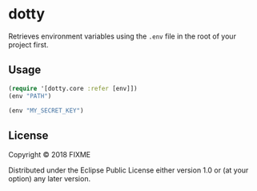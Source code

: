 # dotty

Retrieves environment variables using the `.env` file in the root of your project first.

## Usage

```clojure
(require '[dotty.core :refer [env]])
(env "PATH")
```

```clojure
(env "MY_SECRET_KEY")
```

## License

Copyright © 2018 FIXME

Distributed under the Eclipse Public License either version 1.0 or (at
your option) any later version.

